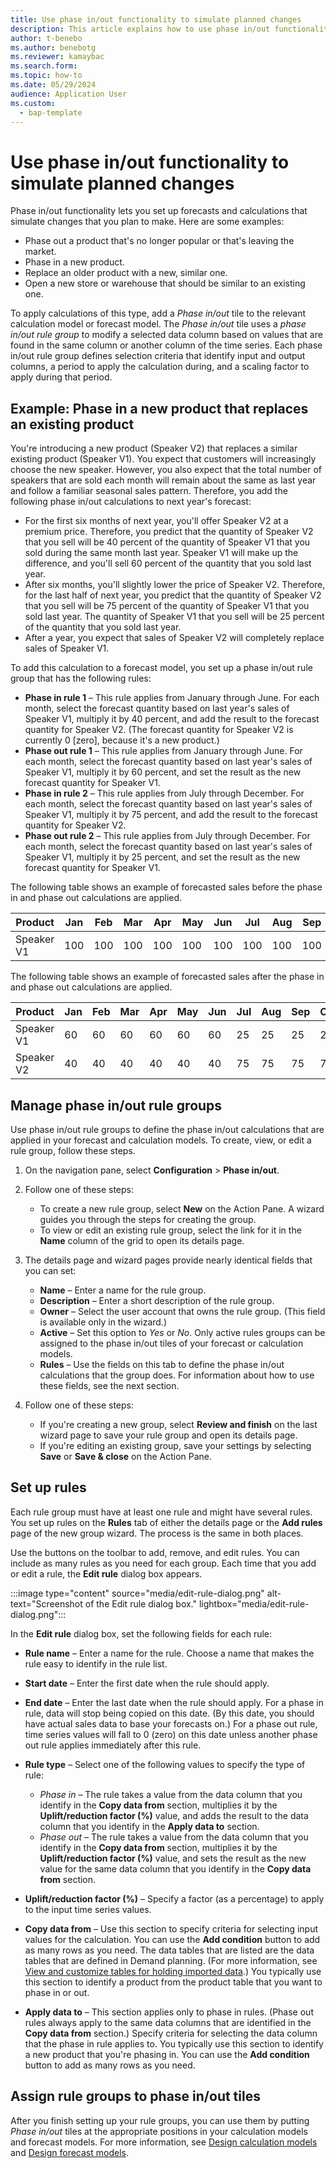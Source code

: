 ```yaml
---
title: Use phase in/out functionality to simulate planned changes
description: This article explains how to use phase in/out functionality to set up forecasts and calculations that simulate changes that you plan to make.
author: t-benebo
ms.author: benebotg
ms.reviewer: kamaybac
ms.search.form:
ms.topic: how-to
ms.date: 05/29/2024
audience: Application User
ms.custom: 
  - bap-template
---
```


# Use phase in/out functionality to simulate planned changes

Phase in/out functionality lets you set up forecasts and calculations that simulate changes that you plan to make. Here are some examples:

- Phase out a product that's no longer popular or that's leaving the market.
- Phase in a new product.
- Replace an older product with a new, similar one.
- Open a new store or warehouse that should be similar to an existing one.

To apply calculations of this type, add a *Phase in/out* tile to the relevant calculation model or forecast model. The *Phase in/out* tile uses a *phase in/out rule group* to modify a selected data column based on values that are found in the same column or another column of the time series. Each phase in/out rule group defines selection criteria that identify input and output columns, a period to apply the calculation during, and a scaling factor to apply during that period.

## Example: Phase in a new product that replaces an existing product

You're introducing a new product (Speaker V2) that replaces a similar existing product (Speaker V1). You expect that customers will increasingly choose the new speaker. However, you also expect that the total number of speakers that are sold each month will remain about the same as last year and follow a familiar seasonal sales pattern. Therefore, you add the following phase in/out calculations to next year's forecast:

- For the first six months of next year, you'll offer Speaker V2 at a premium price. Therefore, you predict that the quantity of Speaker V2 that you sell will be 40 percent of the quantity of Speaker V1 that you sold during the same month last year. Speaker V1 will make up the difference, and you'll sell 60 percent of the quantity that you sold last year.
- After six months, you'll slightly lower the price of Speaker V2. Therefore, for the last half of next year, you predict that the quantity of Speaker V2 that you sell will be 75 percent of the quantity of Speaker V1 that you sold last year. The quantity of Speaker V1 that you sell will be 25 percent of the quantity that you sold last year.
- After a year, you expect that sales of Speaker V2 will completely replace sales of Speaker V1.

To add this calculation to a forecast model, you set up a phase in/out rule group that has the following rules:

- **Phase in rule 1** – This rule applies from January through June. For each month, select the forecast quantity based on last year's sales of Speaker V1, multiply it by 40 percent, and add the result to the forecast quantity for Speaker V2. (The forecast quantity for Speaker V2 is currently 0 \[zero\], because it's a new product.)
- **Phase out rule 1** – This rule applies from January through June. For each month, select the forecast quantity based on last year's sales of Speaker V1, multiply it by 60 percent, and set the result as the new forecast quantity for Speaker V1.
- **Phase in rule 2** – This rule applies from July through December. For each month, select the forecast quantity based on last year's sales of Speaker V1, multiply it by 75 percent, and add the result to the forecast quantity for Speaker V2.
- **Phase out rule 2** – This rule applies from July through December. For each month, select the forecast quantity based on last year's sales of Speaker V1, multiply it by 25 percent, and set the result as the new forecast quantity for Speaker V1.

The following table shows an example of forecasted sales before the phase in and phase out calculations are applied.

| Product    | Jan | Feb | Mar | Apr | May | Jun | Jul | Aug | Sep | Oct | Nov | Dec |
|------------|-----|-----|-----|-----|-----|-----|-----|-----|-----|-----|-----|-----|
| Speaker V1 | 100 | 100 | 100 | 100 | 100 | 100 | 100 | 100 | 100 | 100 | 100 | 100 |

The following table shows an example of forecasted sales after the phase in and phase out calculations are applied.

| Product    | Jan | Feb | Mar | Apr | May | Jun | Jul | Aug | Sep | Oct | Nov | Dec |
|------------|-----|-----|-----|-----|-----|-----|-----|-----|-----|-----|-----|-----|
| Speaker V1 | 60  | 60  | 60  | 60  | 60  | 60  | 25  | 25  | 25  | 25  | 25  | 25  |
| Speaker V2 | 40  | 40  | 40  | 40  | 40  | 40  | 75  | 75  | 75  | 75  | 75  | 75  |

## Manage phase in/out rule groups

Use phase in/out rule groups to define the phase in/out calculations that are applied in your forecast and calculation models. To create, view, or edit a rule group, follow these steps.

1. On the navigation pane, select **Configuration** \> **Phase in/out**.
1. Follow one of these steps:

    - To create a new rule group, select **New** on the Action Pane. A wizard guides you through the steps for creating the group.
    - To view or edit an existing rule group, select the link for it in the **Name** column of the grid to open its details page.

1. The details page and wizard pages provide nearly identical fields that you can set:

    - **Name** – Enter a name for the rule group.
    - **Description** – Enter a short description of the rule group.
    - **Owner** – Select the user account that owns the rule group. (This field is available only in the wizard.)
    - **Active** – Set this option to *Yes* or *No*. Only active rules groups can be assigned to the phase in/out tiles of your forecast or calculation models.
    - **Rules** – Use the fields on this tab to define the phase in/out calculations that the group does. For information about how to use these fields, see the next section.

1. Follow one of these steps:

    - If you're creating a new group, select **Review and finish** on the last wizard page to save your rule group and open its details page.
    - If you're editing an existing group, save your settings by selecting **Save** or **Save & close** on the Action Pane.

## Set up rules

Each rule group must have at least one rule and might have several rules. You set up rules on the **Rules** tab of either the details page or the **Add rules** page of the new group wizard. The process is the same in both places.

Use the buttons on the toolbar to add, remove, and edit rules. You can include as many rules as you need for each group. Each time that you add or edit a rule, the **Edit rule** dialog box appears.

:::image type="content" source="media/edit-rule-dialog.png" alt-text="Screenshot of the Edit rule dialog box." lightbox="media/edit-rule-dialog.png":::

In the **Edit rule** dialog box, set the following fields for each rule:

- **Rule name** – Enter a name for the rule. Choose a name that makes the rule easy to identify in the rule list.
- **Start date** – Enter the first date when the rule should apply.
- **End date** – Enter the last date when the rule should apply. For a phase in rule, data will stop being copied on this date. (By this date, you should have actual sales data to base your forecasts on.) For a phase out rule, time series values will fall to 0 (zero) on this date unless another phase out rule applies immediately after this rule.
- **Rule type** – Select one of the following values to specify the type of rule:

    - *Phase in* – The rule takes a value from the data column that you identify in the **Copy data from** section, multiplies it by the **Uplift/reduction factor (%)** value, and adds the result to the data column that you identify in the **Apply data to** section.
    - *Phase out* – The rule takes a value from the data column that you identify in the **Copy data from** section, multiplies it by the **Uplift/reduction factor (%)** value, and sets the result as the new value for the same data column that you identify in the **Copy data from** section.

- **Uplift/reduction factor (%)** – Specify a factor (as a percentage) to apply to the input time series values.
- **Copy data from** – Use this section to specify criteria for selecting input values for the calculation. You can use the **Add condition** button to add as many rows as you need. The data tables that are listed are the data tables that are defined in Demand planning. (For more information, see [View and customize tables for holding imported data](tables.md).) You typically use this section to identify a product from the product table that you want to phase in or out.
- **Apply data to** – This section applies only to phase in rules. (Phase out rules always apply to the same data columns that are identified in the **Copy data from** section.) Specify criteria for selecting the data column that the phase in rule applies to. You typically use this section to identify a new product that you're phasing in. You can use the **Add condition** button to add as many rows as you need.

## Assign rule groups to phase in/out tiles

After you finish setting up your rule groups, you can use them by putting *Phase in/out* tiles at the appropriate positions in your calculation models and forecast models. For more information, see [Design calculation models](design-calculation-models.md) and [Design forecast models](design-forecast-models.md).
